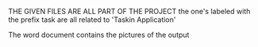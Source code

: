 THE GIVEN FILES ARE ALL PART OF THE PROJECT
the one's labeled with the prefix task are all related to 'Taskin Application'

The word document contains the pictures of the output
